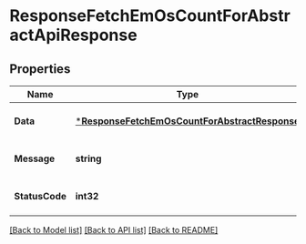 # ResponseFetchEmOsCountForAbstractApiResponse

## Properties
Name | Type | Description | Notes
------------ | ------------- | ------------- | -------------
**Data** | [***ResponseFetchEmOsCountForAbstractResponse**](response.FetchEMOsCountForAbstractResponse.md) |  | [optional] [default to null]
**Message** | **string** |  | [optional] [default to null]
**StatusCode** | **int32** |  | [optional] [default to null]

[[Back to Model list]](../README.md#documentation-for-models) [[Back to API list]](../README.md#documentation-for-api-endpoints) [[Back to README]](../README.md)


